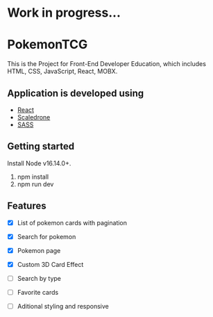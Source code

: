 # Work in progress...

# PokemonTCG

This is the Project for Front-End Developer Education, which includes HTML, CSS, JavaScript, React, MOBX.

## Application is developed using

- [React](https://react.dev/)
- [Scaledrone](https://www.scaledrone.com/)
- [SASS](https://sass-lang.com/)

## Getting started

Install Node v16.14.0+.

1. npm install
2. npm run dev

## Features

- [x] List of pokemon cards with pagination
- [x] Search for pokemon
- [x] Pokemon page
- [x] Custom 3D Card Effect
- [ ] Search by type
- [ ] Favorite cards
- [ ] Aditional styling and responsive

